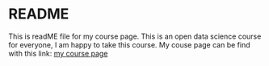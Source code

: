 
README
======

This is readME file for my course page.
This is an open data science course for everyone, I am happy to take this course.
My couse page can be find with this link: [my course page](https://icemduru.github.io/IODS-project/)
